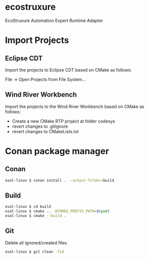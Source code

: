 # ecostruxure

EcoStruxure Automation Expert Runtime Adapter

# Import Projects

## Eclipse CDT
Import the projects to Eclipse CDT based on CMake as follows:

File -> Open Projects from File System...

## Wind River Workbench
Import the projects to the Wind River Workbench based on CMake as follows:

- Create a new CMake RTP project at folder codesys
- revert changes to .gitignore
- revert changes to CMakeLists.txt

# Conan package manager

## Conan

```bash
osal-linux $ conan install . --output-folder=build 
```

## Build

```bash
osal-linux $ cd build
osal-linux $ cmake .. -DCMAKE_PREFIX_PATH=$(pwd)
osal-linux $ cmake --build . 
```

## Git
Delete all ignored/created files.

```bash
osal-linux $ git clean -fxd
```